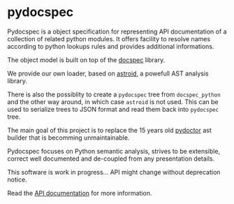 # pydocspec

Pydocspec is a object specification for representing API documentation of a collection of related python modules. It offers facility to resolve names according to python lookups rules and provides additional informations. 

The object model is built on top of the [docspec](https://github.com/NiklasRosenstein/docspec) library. 

We provide our own loader, based on [astroid](https://github.com/PyCQA/astroid), a powefull AST analysis library.

There is also the possiblity to create a `pydocspec` tree from `docspec_python` and the other way around, in which case `astroid` is not used. This can be used to serialize trees to JSON format and read them back into `pydocspec` tree.

The main goal of this project is to replace the 15 years old [pydoctor](https://github.com/twisted/pydoctor) ast builder that is becomming unmaintainable. 

Pydocspec focuses on Python semantic analysis, strives to be extensible, correct well documented and de-coupled from any presentation details.

This software is work in progress... API might change without deprecation notice.

Read the [API documentation](https://tristanlatr.github.io/pydocspec/pydocspec.html) for more information.
